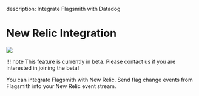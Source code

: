 description: Integrate Flagsmith with Datadog

# New Relic Integration

<img src="/images/integrations/newrelic/newrelic-logo.svg"/>

!!! note
    This feature is currently in beta. Please contact us if you are interested in joining the beta!

You can integrate Flagsmith with New Relic. Send flag change events from Flagsmith into your New Relic event stream.
